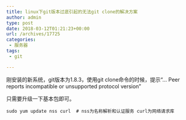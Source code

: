 ```yaml
---
title: linux下git版本过底引起的无法git clone的解决方案
author: admin
type: post
date: 2018-03-12T01:21:23+00:00
url: /archives/17725
categories:
 - 服务器
tags:
 - git

---
```

刚安装的新系统，git版本为1.8.3，使用git clone命令的时候，提示“… Peer reports incompatible or unsupported protocol version”

只需要升级一下基本包即可。

```shell
sudo yum update nss curl  # nss为名称解析和认证服务 curl为网络请求库
```